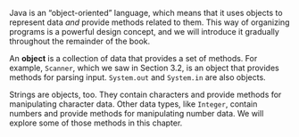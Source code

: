 Java is an “object-oriented” language, which means that it uses objects to represent data *and* provide methods related to them. This way of organizing programs is a powerful design concept, and we will introduce it gradually throughout the remainder of the book.


An **object** is a collection of data that provides a set of methods. For example, `Scanner`, which we saw in Section 3.2, is an object that provides methods for parsing input. `System.out` and `System.in` are also objects.

Strings are objects, too. They contain characters and provide methods for manipulating character data. Other data types, like `Integer`, contain numbers and provide methods for manipulating number data. We will explore some of those methods in this chapter.